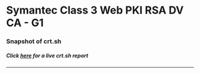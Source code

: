 # Symantec Class 3 Web PKI RSA DV CA - G1
### Snapshot of crt.sh
##### Click [here](https://crt.sh/?q=08122F5D9A8B3DB177E6CA206ECBA68C6EC2510668C7313FA00BB17EC88C069B) for a live crt.sh report

---
